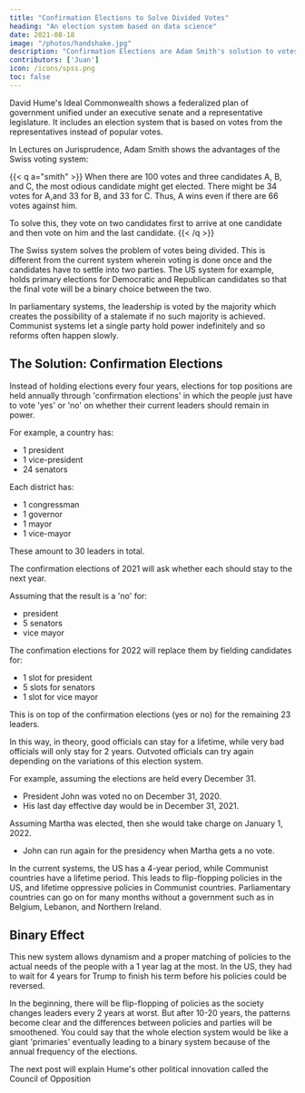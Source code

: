 ```yaml
---
title: "Confirmation Elections to Solve Divided Votes"
heading: "An election system based on data science"
date: 2021-08-18
image: "/photos/handshake.jpg"
description: "Confirmation Elections are Adam Smith's solution to votes being split in countries that have no primaries"
contributors: ['Juan']
icon: /icons/spss.png
toc: false
---
```




David Hume's Ideal Commonwealth shows a federalized plan of government unified under an executive senate and a representative legislature. It includes an election system that is based on votes from the representatives instead of popular votes. 

In Lectures on Jurisprudence, Adam Smith shows the advantages of the Swiss voting system:

{{< q a="smith" >}}
When there are 100 votes and three candidates A, B, and C, the most odious candidate might get elected. There might be 34 votes for A,and 33 for B, and 33 for C. Thus, A wins even if there are 66 votes against him.

To solve this, they vote on two candidates first to arrive at one candidate and then vote on him and the last candidate. 
{{< /q >}}



The Swiss system solves the problem of votes being divided. This is different from the current system wherein voting is done once and the candidates have to settle into two parties. The US system for example, holds primary elections for Democratic and Republican candidates so that the final vote will be a binary choice between the two. 

In parliamentary systems, the leadership is voted by the majority which creates the possibility of a stalemate if no such majority is achieved. Communist systems let a single party hold power indefinitely and so reforms often happen slowly. 


## The Solution: Confirmation Elections

Instead of holding elections every four years, elections for top positions are held annually through 'confirmation elections' in which the people just have to vote 'yes' or 'no' on whether their current leaders should remain in power.  

For example, a country has:
- 1 president
- 1 vice-president
- 24 senators

Each district has:
- 1 congressman
- 1 governor
- 1 mayor
- 1 vice-mayor

These amount to 30 leaders in total. 

The confirmation elections of 2021 will ask whether each should stay to the next year.  

Assuming that the result is a 'no' for:
- president
- 5 senators
- vice mayor

The confimation elections for 2022 will replace them by fielding candidates for:
- 1 slot for president
- 5 slots for senators
- 1 slot for vice mayor

This is on top of the confirmation elections (yes or no) for the remaining 23 leaders. 

In this way, in theory, good officials can stay for a lifetime, while very bad officials will only stay for 2 years. Outvoted officials can try again depending on the variations of this election system. 

For example, assuming the elections are held every December 31. 

- President John was voted no on December 31, 2020. 
- His last day effective day would be in December 31, 2021. 

Assuming Martha was elected, then she would take charge on January 1, 2022. 
- John can run again for the presidency when Martha gets a no vote. 

In the current systems, the US has a 4-year period, while Communist countries have a lifetime period. This leads to flip-flopping policies in the US, and lifetime oppressive policies in Communist countries. Parliamentary countries can go on for many months without a government such as in Belgium, Lebanon, and Northern Ireland.



## Binary Effect

This new system allows dynamism and a proper matching of policies to the actual needs of the people with a 1 year lag at the most. In the US, they had to wait for 4 years for Trump to finish his term before his policies could be reversed.

In the beginning, there will be flip-flopping of policies as the society changes leaders every 2 years at worst. But after 10-20 years, the patterns become clear and the differences between policies and parties will be smoothened. You could say that the whole election system would be like a giant 'primaries' eventually leading to a binary system because of the annual frequency of the elections.

The next post will explain Hume's other political innovation called the Council of Opposition
